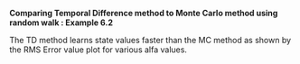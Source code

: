 **Comparing Temporal Difference method to Monte Carlo method using random walk : Example 6.2**

The TD method learns state values faster than the MC method as shown by the RMS Error value plot for various alfa values.
